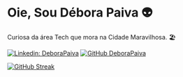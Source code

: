 # Oie, Sou Débora Paiva :alien:

Curiosa da área Tech que mora na Cidade Maravilhosa. :beach_umbrella:

[![Linkedin: DeboraPaiva](https://img.shields.io/badge/-DeboraPaiva-blue?style=flat-square&logo=Linkedin&logoColor=white&link=https://www.linkedin.com/in/deborarubimpaiva/)](https://www.linkedin.com/in/deborarubimpaiva/)
[![GitHub DeboraPaiva](https://img.shields.io/github/followers/DeboraPaiva?label=follow&style=social)](https://github.com/login?return_to=https%3A%2F%2Fgithub.com%2Fdeborapaiva)

[![GitHub Streak](http://github-readme-streak-stats.herokuapp.com?user=deborapaiva&theme=tokyonight_duo&hide_border=true&date_format=j%20M%5B%20Y%5D)](https://git.io/streak-stats)
